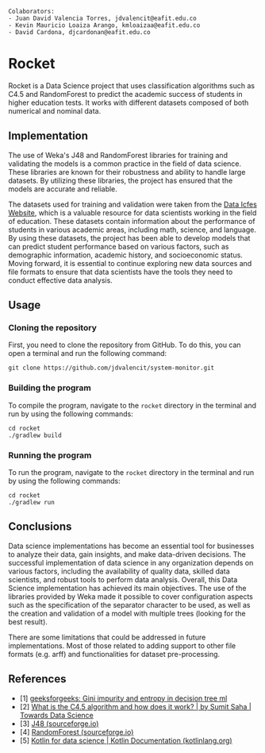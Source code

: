 
```
Colaborators:
- Juan David Valencia Torres, jdvalencit@eafit.edu.co
- Kevin Mauricio Loaiza Arango, kmloaizaa@eafit.edu.co
- David Cardona, djcardonan@eafit.edu.co
```

# Rocket

Rocket is a Data Science project that uses classification algorithms such as C4.5 and RandomForest to predict the academic success of students in higher education tests.
It works with different datasets composed of both numerical and nominal data.

##  Implementation

The use of Weka's J48 and RandomForest libraries for training and validating the models is a common practice in the field of data science. These libraries are known for their robustness and ability to handle large datasets. By utilizing these libraries, the project has ensured that the models are accurate and reliable.

The datasets used for training and validation were taken from the [Data Icfes Website](https://www2.icfes.gov.co/data-icfes), which is a valuable resource for data scientists working in the field of education. These datasets contain information about the performance of students in various academic areas, including math, science, and language. By using these datasets, the project has been able to develop models that can predict student performance based on various factors, such as demographic information, academic history, and socioeconomic status.
Moving forward, it is essential to continue exploring new data sources and file formats to ensure that data scientists have the tools they need to conduct effective data analysis.

## Usage

### Cloning  the repository
First, you need to clone the repository from GitHub. To do this, you can open a terminal and run the following command:
```
git clone https://github.com/jdvalencit/system-monitor.git
```

### Building the program

To compile the program, navigate to the `rocket` directory in the terminal and run by using the following commands:
```
cd rocket
./gradlew build
```

### Running the program

To run the program, navigate to the `rocket` directory in the terminal and run by using the following commands:
```
cd rocket
./gradlew run
```

## Conclusions
Data science implementations has become an essential tool for businesses to analyze their data, gain insights, and make data-driven decisions. The successful implementation of data science in any organization depends on various factors, including the availability of quality data, skilled data scientists, and robust tools to perform data analysis.
Overall, this Data Science implementation has achieved its main objectives. The use of the libraries provided by Weka made it possible to cover configuration aspects such as the specification of the separator character to be used, as well as the creation and validation of a model with multiple trees (looking for the best result).

There are some limitations that could be addressed in future implementations. Most of those related to adding support to other file formats (e.g. arff) and functionalities for dataset pre-processing.

## References
- [1] [geeksforgeeks: Gini impurity and entropy in decision tree ml](https://www.geeksforgeeks.org/gini-impurity-and-entropy-in-decision-tree-ml/)
- [2] [What is the C4.5 algorithm and how does it work? | by Sumit Saha | Towards Data Science](https://towardsdatascience.com/what-is-the-c4-5-algorithm-and-how-does-it-work-2b971a9e7db0)
- [3] [J48 (sourceforge.io)](https://weka.sourceforge.io/doc.dev/weka/classifiers/trees/J48.html)
- [4] [RandomForest (sourceforge.io)](https://weka.sourceforge.io/doc.dev/weka/classifiers/trees/RandomForest.html)
- [5] [Kotlin for data science | Kotlin Documentation (kotlinlang.org)](https://kotlinlang.org/docs/data-science-overview.html#kotlin-notebooks-in-datalore)
